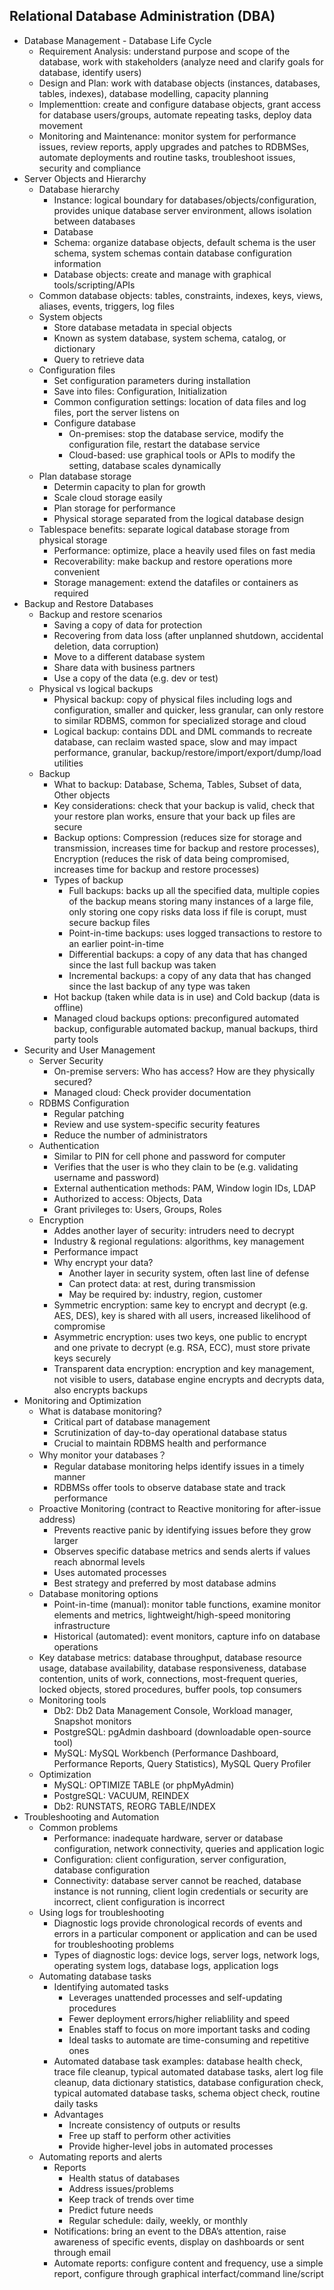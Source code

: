 ## Relational Database Administration (DBA)
- Database Management - Database Life Cycle
    - Requirement Analysis: understand purpose and scope of the database, work with stakeholders (analyze need and clarify goals for database, identify users)
    - Design and Plan: work with database objects (instances, databases, tables, indexes), database modelling, capacity planning
    - Implementtion: create and configure database objects, grant access for database users/groups, automate repeating tasks, deploy data movement
    - Monitoring and Maintenance: monitor system for performance issues, review reports, apply upgrades and patches to RDBMSes, automate deployments and routine tasks, troubleshoot issues, security and compliance
- Server Objects and Hierarchy
    - Database hierarchy
        - Instance: logical boundary for databases/objects/configuration, provides unique database server environment, allows isolation between databases
        - Database
        - Schema: organize database objects, default schema is the user schema, system schemas contain database configuration information
        - Database objects: create and manage with graphical tools/scripting/APIs
    - Common database objects: tables, constraints, indexes, keys, views, aliases, events, triggers, log files
    - System objects
        - Store database metadata in special objects
        - Known as system database, system schema, catalog, or dictionary
        - Query to retrieve data
    - Configuration files
        - Set configuration parameters during installation
        - Save into files: Configuration, Initialization
        - Common configuration settings: location of data files and log files, port the server listens on
        - Configure database
            - On-premises: stop the database service, modify the configuration file, restart the database service
            - Cloud-based: use graphical tools or APIs to modify the setting, database scales dynamically
    - Plan database storage
        - Determin capacity to plan for growth
        - Scale cloud storage easily
        - Plan storage for performance
        - Physical storage separated from the logical database design
    - Tablespace benefits: separate logical database storage from physical storage
        - Performance: optimize, place a heavily used files on fast media
        - Recoverability: make backup and restore operations more convenient
        - Storage management: extend the datafiles or containers as required
- Backup and Restore Databases
    - Backup and restore scenarios
        - Saving a copy of data for protection
        - Recovering from data loss (after unplanned shutdown, accidental deletion, data corruption)
        - Move to a different database system
        - Share data with business partners
        - Use a copy of the data (e.g. dev or test)
    - Physical vs logical backups
        - Physical backup: copy of physical files including logs and configuration, smaller and quicker, less granular, can only restore to similar RDBMS, common for specialized storage and cloud
        - Logical backup: contains DDL and DML commands to recreate database, can reclaim wasted space, slow and may impact performance, granular, backup/restore/import/export/dump/load utilities
    - Backup
        - What to backup: Database, Schema, Tables, Subset of data, Other objects
        - Key considerations: check that your backup is valid, check that your restore plan works, ensure that your back up files are secure
        - Backup options: Compression (reduces size for storage and transmission, increases time for backup and restore processes), Encryption (reduces the risk of data being compromised, increases time for backup and restore processes)
        - Types of backup
            - Full backups: backs up all the specified data, multiple copies of the backup means storing many instances of a large file, only storing one copy risks data loss if file is corupt, must secure backup files
            - Point-in-time backups: uses logged transactions to restore to an earlier point-in-time
            - Differential backups: a copy of any data that has changed since the last full backup was taken
            - Incremental backups: a copy of any data that has changed since the last backup of any type was taken
        - Hot backup (taken while data is in use) and Cold backup (data is offline)
        - Managed cloud backups options: preconfigured automated backup, configurable automated backup, manual backups, third party tools
- Security and User Management
    - Server Security
        - On-premise servers: Who has access? How are they physically secured?
        - Managed cloud: Check provider documentation
    - RDBMS Configuration
        - Regular patching
        - Review and use system-specific security features
        - Reduce the number of administrators
    - Authentication
        - Similar to PIN for cell phone and password for computer
        - Verifies that the user is who they clain to be (e.g. validating username and password)
        - External authentication methods: PAM, Window login IDs, LDAP
        - Authorized to access: Objects, Data
        - Grant privileges to: Users, Groups, Roles
    - Encryption
        - Addes another layer of security: intruders need to decrypt
        - Industry & regional regulations: algorithms, key management
        - Performance impact
        - Why encrypt your data?
            - Another layer in security system, often last line of defense
            - Can protect data: at rest, during transmission
            - May be required by: industry, region, customer
        - Symmetric encryption: same key to encrypt and decrypt (e.g. AES, DES), key is shared with all users, increased likelihood of compromise
        - Asymmetric encryption: uses two keys, one public to encrypt and one private to decrypt (e.g. RSA, ECC), must store private keys securely
        - Transparent data encryption: encryption and key management, not visible to users, database engine encrypts and decrypts data, also encrypts backups
- Monitoring and Optimization
    - What is database monitoring?
        - Critical part of database management
        - Scrutinization of day-to-day operational database status
        - Crucial to maintain RDBMS health and performance
    - Why monitor your databases？
        - Regular database monitoring helps identify issues in a timely manner
        - RDBMSs offer tools to observe database state and track performance
    - Proactive Monitoring (contract to Reactive monitoring for after-issue address)
        - Prevents reactive panic by identifying issues before they grow larger
        - Observes specific database metrics and sends alerts if values reach abnormal levels
        - Uses automated processes
        - Best strategy and preferred by most database admins
    - Database monitoring options
        - Point-in-time (manual): monitor table functions, examine monitor elements and metrics, lightweight/high-speed monitoring infrastructure
        - Historical (automated): event monitors, capture info on database operations
    - Key database metrics: database throughput, database resource usage, database availability, database responsiveness, database contention, units of work, connections, most-frequent queries, locked objects, stored procedures, buffer pools, top consumers
    - Monitoring tools
        - Db2: Db2 Data Management Console, Workload manager, Snapshot monitors
        - PostgreSQL: pgAdmin dashboard (downloadable open-source tool)
        - MySQL: MySQL Workbench (Performance Dashboard, Performance Reports, Query Statistics), MySQL Query Profiler
    - Optimization
        - MySQL: OPTIMIZE TABLE (or phpMyAdmin)
        - PostgreSQL: VACUUM, REINDEX
        - Db2: RUNSTATS, REORG TABLE/INDEX
- Troubleshooting and Automation
    - Common problems
        - Performance: inadequate hardware, server or database configuration, network connectivity, queries and application logic
        - Configuration: client configuration, server configuration, database configuration
        - Connectivity: database server cannot be reached, database instance is not running, client login credentials or security are incorrect, client configuration is incorrect
    - Using logs for troubleshooting
        - Diagnostic logs provide chronological records of events and errors in a particular component or application and can be used for troubleshooting problems
        - Types of diagnostic logs: device logs, server logs, network logs, operating system logs, database logs, application logs
    - Automating database tasks
        - Identifying automated tasks
            - Leverages unattended processes and self-updating procedures
            - Fewer deployment errors/higher reliablility and speed
            - Enables staff to focus on more important tasks and coding
            - Ideal tasks to automate are time-consuming and repetitive ones
        - Automated database task examples: database health check, trace file cleanup, typical automated database tasks, alert log file cleanup, data dictionary statistics, database configuration check, typical automated database tasks, schema object check, routine daily tasks
        - Advantages
            - Increate consistency of outputs or results
            - Free up staff to perform other activities
            - Provide higher-level jobs in automated processes
    - Automating reports and alerts
        - Reports
            - Health status of databases
            - Address issues/problems
            - Keep track of trends over time
            - Predict future needs
            - Regular schedule: daily, weekly, or monthly
        - Notifications: bring an event to the DBA’s attention, raise awareness of specific events, display on dashboards or sent through email
        - Automate reports: configure content and frequency, use a simple report, configure through graphical interfact/command line/script
